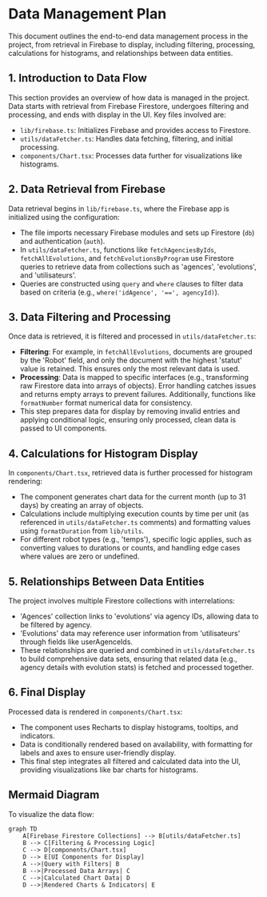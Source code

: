 # Data Management Plan

This document outlines the end-to-end data management process in the project, from retrieval in Firebase to display, including filtering, processing, calculations for histograms, and relationships between data entities.

## 1. Introduction to Data Flow
This section provides an overview of how data is managed in the project. Data starts with retrieval from Firebase Firestore, undergoes filtering and processing, and ends with display in the UI. Key files involved are:
- `lib/firebase.ts`: Initializes Firebase and provides access to Firestore.
- `utils/dataFetcher.ts`: Handles data fetching, filtering, and initial processing.
- `components/Chart.tsx`: Processes data further for visualizations like histograms.

## 2. Data Retrieval from Firebase
Data retrieval begins in `lib/firebase.ts`, where the Firebase app is initialized using the configuration:
- The file imports necessary Firebase modules and sets up Firestore (`db`) and authentication (`auth`).
- In `utils/dataFetcher.ts`, functions like `fetchAgenciesByIds`, `fetchAllEvolutions`, and `fetchEvolutionsByProgram` use Firestore queries to retrieve data from collections such as 'agences', 'evolutions', and 'utilisateurs'.
- Queries are constructed using `query` and `where` clauses to filter data based on criteria (e.g., `where('idAgence', '==', agencyId)`).

## 3. Data Filtering and Processing
Once data is retrieved, it is filtered and processed in `utils/dataFetcher.ts`:
- **Filtering**: For example, in `fetchAllEvolutions`, documents are grouped by the 'Robot' field, and only the document with the highest 'statut' value is retained. This ensures only the most relevant data is used.
- **Processing**: Data is mapped to specific interfaces (e.g., transforming raw Firestore data into arrays of objects). Error handling catches issues and returns empty arrays to prevent failures. Additionally, functions like `formatNumber` format numerical data for consistency.
- This step prepares data for display by removing invalid entries and applying conditional logic, ensuring only processed, clean data is passed to UI components.

## 4. Calculations for Histogram Display
In `components/Chart.tsx`, retrieved data is further processed for histogram rendering:
- The component generates chart data for the current month (up to 31 days) by creating an array of objects.
- Calculations include multiplying execution counts by time per unit (as referenced in `utils/dataFetcher.ts` comments) and formatting values using `formatDuration` from `lib/utils`.
- For different robot types (e.g., 'temps'), specific logic applies, such as converting values to durations or counts, and handling edge cases where values are zero or undefined.

## 5. Relationships Between Data Entities
The project involves multiple Firestore collections with interrelations:
- 'Agences' collection links to 'evolutions' via agency IDs, allowing data to be filtered by agency.
- 'Evolutions' data may reference user information from 'utilisateurs' through fields like userAgenceIds.
- These relationships are queried and combined in `utils/dataFetcher.ts` to build comprehensive data sets, ensuring that related data (e.g., agency details with evolution stats) is fetched and processed together.

## 6. Final Display
Processed data is rendered in `components/Chart.tsx`:
- The component uses Recharts to display histograms, tooltips, and indicators.
- Data is conditionally rendered based on availability, with formatting for labels and axes to ensure user-friendly display.
- This final step integrates all filtered and calculated data into the UI, providing visualizations like bar charts for histograms.

## Mermaid Diagram
To visualize the data flow:

```mermaid
graph TD
    A[Firebase Firestore Collections] --> B[utils/dataFetcher.ts]
    B --> C[Filtering & Processing Logic]
    C --> D[components/Chart.tsx]
    D --> E[UI Components for Display]
    A -->|Query with Filters| B
    B -->|Processed Data Arrays| C
    C -->|Calculated Chart Data| D
    D -->|Rendered Charts & Indicators| E